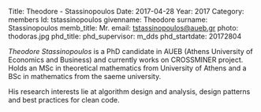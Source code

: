 Title: Theodore - Stassinopoulos
Date: 2017-04-28
Year: 2017
Category: members 
Id: tstassinopoulos
givenname: Theodore
surname: Stassinopoulos
memb_title: Mr.
email: tstassinopoulos@aueb.gr
photo: thodoras.jpg
phd_title: 
phd_supervisor: m_dds
phd_startdate: 20172804

_Theodore Stassinopoulos_ is a PhD candidate in AUEB (Athens University of Economics and Business) and currently works on CROSSMINER project. Holds an MSc in theoretical mathematics from University of Athens and a BSc in mathematics from the saeme university.

His research interests lie at algorithm design and analysis, design patterns and best practices for clean code.